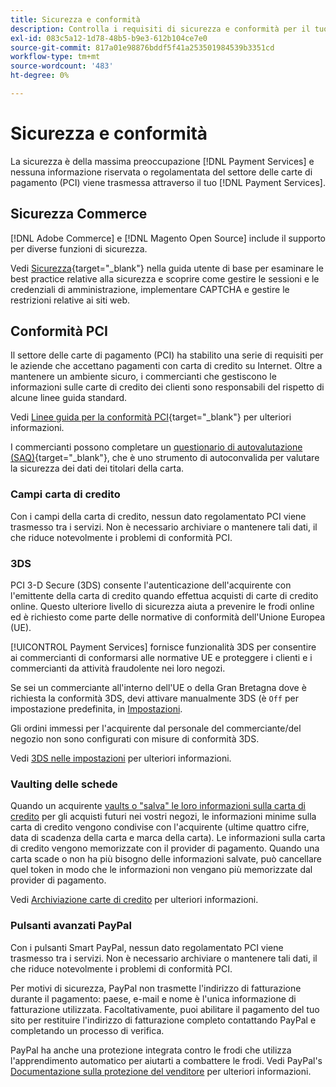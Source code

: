 ```yaml
---
title: Sicurezza e conformità
description: Controlla i requisiti di sicurezza e conformità per il tuo sito.
exl-id: 083c5a12-1d78-48b5-b9e3-612b104ce7e0
source-git-commit: 817a01e98876bddf5f41a253501984539b3351cd
workflow-type: tm+mt
source-wordcount: '483'
ht-degree: 0%

---
```


# Sicurezza e conformità

La sicurezza è della massima preoccupazione [!DNL Payment Services] e nessuna informazione riservata o regolamentata del settore delle carte di pagamento (PCI) viene trasmessa attraverso il tuo [!DNL Payment Services].

## Sicurezza Commerce

[!DNL Adobe Commerce] e [!DNL Magento Open Source] include il supporto per diverse funzioni di sicurezza.

Vedi [Sicurezza](https://docs.magento.com/user-guide/stores/security.html){target="_blank"} nella guida utente di base per esaminare le best practice relative alla sicurezza e scoprire come gestire le sessioni e le credenziali di amministrazione, implementare CAPTCHA e gestire le restrizioni relative ai siti web.

## Conformità PCI

Il settore delle carte di pagamento (PCI) ha stabilito una serie di requisiti per le aziende che accettano pagamenti con carta di credito su Internet. Oltre a mantenere un ambiente sicuro, i commercianti che gestiscono le informazioni sulle carte di credito dei clienti sono responsabili del rispetto di alcune linee guida standard.

Vedi [Linee guida per la conformità PCI](https://docs.magento.com/user-guide/stores/compliance-pci.html){target="_blank"} per ulteriori informazioni.

I commercianti possono completare un [questionario di autovalutazione (SAQ)](https://www.pcisecuritystandards.org/pci_security/completing_self_assessment){target="_blank"}, che è uno strumento di autoconvalida per valutare la sicurezza dei dati dei titolari della carta.

### Campi carta di credito

Con i campi della carta di credito, nessun dato regolamentato PCI viene trasmesso tra i servizi. Non è necessario archiviare o mantenere tali dati, il che riduce notevolmente i problemi di conformità PCI.

### 3DS

PCI 3-D Secure (3DS) consente l&#39;autenticazione dell&#39;acquirente con l&#39;emittente della carta di credito quando effettua acquisti di carte di credito online. Questo ulteriore livello di sicurezza aiuta a prevenire le frodi online ed è richiesto come parte delle normative di conformità dell&#39;Unione Europea (UE).

[!UICONTROL Payment Services] fornisce funzionalità 3DS per consentire ai commercianti di conformarsi alle normative UE e proteggere i clienti e i commercianti da attività fraudolente nei loro negozi.

Se sei un commerciante all&#39;interno dell&#39;UE o della Gran Bretagna dove è richiesta la conformità 3DS, devi attivare manualmente 3DS (è `Off` per impostazione predefinita, in [Impostazioni](settings.md#credit-card-fields).

Gli ordini immessi per l&#39;acquirente dal personale del commerciante/del negozio non sono configurati con misure di conformità 3DS.

Vedi [3DS nelle impostazioni](settings.md#3ds) per ulteriori informazioni.

### Vaulting delle schede

Quando un acquirente [vaults o &quot;salva&quot; le loro informazioni sulla carta di credito](vaulting.md) per gli acquisti futuri nei vostri negozi, le informazioni minime sulla carta di credito vengono condivise con l&#39;acquirente (ultime quattro cifre, data di scadenza della carta e marca della carta). Le informazioni sulla carta di credito vengono memorizzate con il provider di pagamento. Quando una carta scade o non ha più bisogno delle informazioni salvate, può cancellare quel token in modo che le informazioni non vengano più memorizzate dal provider di pagamento.

Vedi [Archiviazione carte di credito](vaulting.md) per ulteriori informazioni.

### Pulsanti avanzati PayPal

Con i pulsanti Smart PayPal, nessun dato regolamentato PCI viene trasmesso tra i servizi. Non è necessario archiviare o mantenere tali dati, il che riduce notevolmente i problemi di conformità PCI.

Per motivi di sicurezza, PayPal non trasmette l&#39;indirizzo di fatturazione durante il pagamento: paese, e-mail e nome è l&#39;unica informazione di fatturazione utilizzata. Facoltativamente, puoi abilitare il pagamento del tuo sito per restituire l&#39;indirizzo di fatturazione completo contattando PayPal e completando un processo di verifica.

PayPal ha anche una protezione integrata contro le frodi che utilizza l&#39;apprendimento automatico per aiutarti a combattere le frodi. Vedi PayPal&#39;s [Documentazione sulla protezione del venditore](https://www.paypal.com/us/webapps/mpp/security/seller-protection) per ulteriori informazioni.
